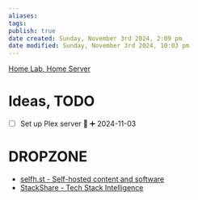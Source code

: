 ```yaml
---
aliases: 
tags: 
publish: true
date created: Sunday, November 3rd 2024, 2:09 pm
date modified: Sunday, November 3rd 2024, 10:03 pm
---
```


[Home Lab, Home Server](../📁%2001%20-%20Projects/Home%20Lab,%20Home%20Server/Home%20Lab,%20Home%20Server.md)

# Ideas, TODO

- [ ] Set up Plex server 🔺 ➕ 2024-11-03

# DROPZONE

- [selfh.st - Self-hosted content and software](https://selfh.st/)
- [StackShare - Tech Stack Intelligence](https://stackshare.io/)